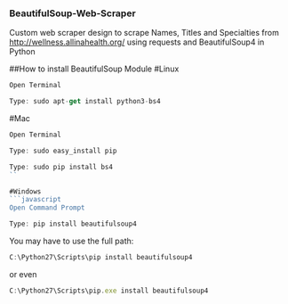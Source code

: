 ### BeautifulSoup-Web-Scraper
Custom web scraper design to scrape Names, Titles and Specialties from http://wellness.allinahealth.org/ using requests and BeautifulSoup4 in Python

##How to install BeautifulSoup Module
#Linux
```javascript
Open Terminal
```
```javascript
Type: sudo apt-get install python3-bs4
```

#Mac
```javascript
Open Terminal
```
```javascript
Type: sudo easy_install pip
```
```javascript
Type: sudo pip install bs4
``

#Windows
```javascript
Open Command Prompt 
```
```javascript
Type: pip install beautifulsoup4
```
You may have to use the full path:
```javascript
C:\Python27\Scripts\pip install beautifulsoup4
```
or even
```javascript
C:\Python27\Scripts\pip.exe install beautifulsoup4
```
